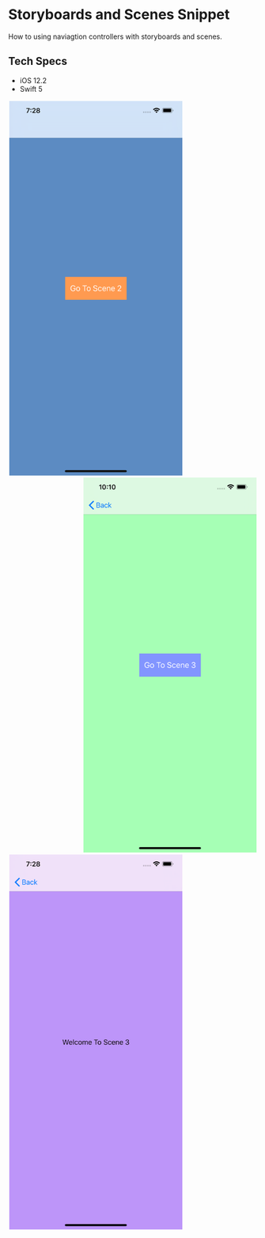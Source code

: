 # Storyboards and Scenes Snippet

How to using naviagtion controllers with storyboards and scenes.

## Tech Specs

- iOS 12.2
- Swift 5

<p>
  <img align="left" style="padding: 2px;" src="images/image1.png" width="350" title="Image 1">
  <img align="right" style="padding: 2px;" src="images/image2.png" width="350" title="Image 2">
  <br>
  <img align="left" style="padding: 2px;" src="images/image3.png" width="350" title="Image 3">
</p>

